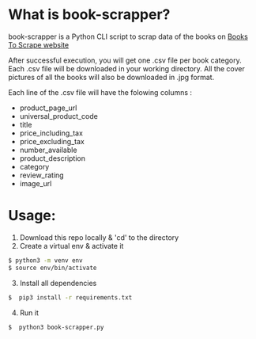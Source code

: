 # What is book-scrapper?

book-scrapper is a Python CLI script to scrap data of the books on [Books To Scrape website](http://books.toscrape.com/)

After successful execution, you will get one .csv file per book category. Each .csv file will be downloaded in your working directory. All the cover pictures of all the books will also be downloaded in .jpg format.

Each line of the .csv file will have the folowing columns :

- product_page_url
- universal_product_code
- title
- price_including_tax
- price_excluding_tax
- number_available
- product_description
- category
- review_rating
- image_url

# Usage:

1. Download this repo locally & 'cd' to the directory
2. Create a virtual env & activate it

```bash
$ python3 -m venv env
$ source env/bin/activate

```

3. Install all dependencies

```bash
$  pip3 install -r requirements.txt
```

4. Run it

```bash
$  python3 book-scrapper.py
```
